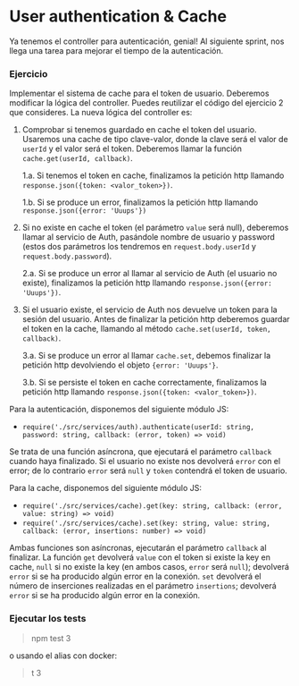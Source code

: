 # User authentication & Cache
Ya tenemos el controller para autenticación, genial! Al siguiente sprint, nos llega una tarea para mejorar el tiempo de la autenticación.

### Ejercicio
Implementar el sistema de cache para el token de usuario.
Deberemos modificar la lógica del controller. Puedes reutilizar el código del ejercicio 2 que consideres. La nueva lógica del controller es:

1. Comprobar si tenemos guardado en cache el token del usuario. Usaremos una cache de tipo clave-valor, donde la clave será el valor de `userId` y el valor será el token. Deberemos llamar la función `cache.get(userId, callback)`.

    1.a. Si tenemos el token en cache, finalizamos la petición http llamando `response.json({token: <valor_token>})`.

    1.b. Si se produce un error, finalizamos la petición http llamando `response.json({error: 'Uuups'})`

2. Si no existe en cache el token (el parámetro `value` será null), deberemos llamar al servicio de Auth, pasándole nombre de usuario y password (estos dos parámetros los tendremos en `request.body.userId` y `request.body.password`).

    2.a. Si se produce un error al llamar al servicio de Auth (el usuario no existe), finalizamos la petición http llamando `response.json({error: 'Uuups'})`.

3. Si el usuario existe, el servicio de Auth nos devuelve un token para la sesión del usuario. Antes de finalizar la petición http deberemos guardar el token en la cache, llamando al método `cache.set(userId, token, callback)`.

    3.a. Si se produce un error al llamar `cache.set`, debemos finalizar la petición http devolviendo el objeto `{error: 'Uuups'}`.

    3.b. Si se persiste el token en cache correctamente, finalizamos la petición http llamando `response.json({token: <valor_token>})`.

Para la autenticación, disponemos del siguiente módulo JS:
- `require('./src/services/auth).authenticate(userId: string, password: string, callback: (error, token) => void)`

Se trata de una función asíncrona, que ejecutará el parámetro `callback` cuando haya finalizado. Si el usuario no existe nos devolverá `error` con el error; de lo contrario `error` será `null` y `token` contendrá el token de usuario.

Para la cache, disponemos del siguiente módulo JS:
- `require('./src/services/cache).get(key: string, callback: (error, value: string) => void)`
- `require('./src/services/cache).set(key: string, value: string, callback: (error, insertions: number) => void)`

Ambas funciones son asíncronas,  ejecutarán el parámetro `callback` al finalizar. La función `get` devolverá `value` con el token si existe la key en cache, `null` si no existe la key (en ambos casos, `error` será `null`); devolverá `error` si se ha producido algún error en la conexión. `set` devolverá el número de inserciones realizadas en el parámetro `insertions`; devolverá `error` si se ha producido algún error en la conexión.

### Ejecutar los tests
> npm test 3

o usando el alias con docker:

> t 3
